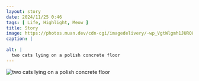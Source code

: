 ```yaml
---
layout: story
date: 2024/11/25 0:46
tags: [ Life, Highlight, Meow ]
title: Story
image: https://photos.muan.dev/cdn-cgi/imagedelivery/-wp_VgtWlgmh1JURQ8t1mg/97ffdc1c-9031-4d94-afe7-efc3c02f1a00/public
caption: |
  
alt: |
  two cats lying on a polish concrete floor
---
```



![two cats lying on a polish concrete floor](https://photos.muan.dev/cdn-cgi/imagedelivery/-wp_VgtWlgmh1JURQ8t1mg/97ffdc1c-9031-4d94-afe7-efc3c02f1a00/public)


